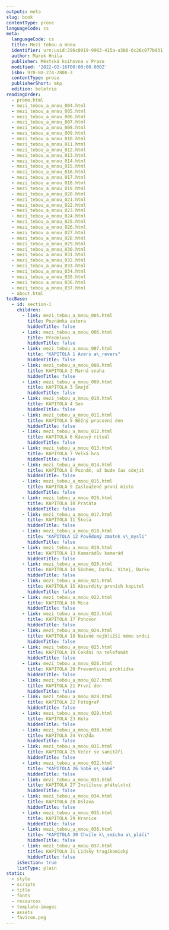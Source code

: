 ```yaml
---
outputs: meta
slug: book
contentType: prose
languageCode: cs
meta:
  languageCode: cs
  title: Mezi tebou a mnou
  identifier: urn:uuid:296c0919-9963-415a-a386-6c26c077b931
  author: Marek Hnila
  publisher: Městská knihovna v Praze
  modified: '2022-02-16T00:00:00.000Z'
  isbn: 978-80-274-2808-3
  contentType: prose
  publisherShort: mkp
  edition: beletrie
readingOrder:
  - promo.html
  - mezi_tebou_a_mnou_004.html
  - mezi_tebou_a_mnou_005.html
  - mezi_tebou_a_mnou_006.html
  - mezi_tebou_a_mnou_007.html
  - mezi_tebou_a_mnou_008.html
  - mezi_tebou_a_mnou_009.html
  - mezi_tebou_a_mnou_010.html
  - mezi_tebou_a_mnou_011.html
  - mezi_tebou_a_mnou_012.html
  - mezi_tebou_a_mnou_013.html
  - mezi_tebou_a_mnou_014.html
  - mezi_tebou_a_mnou_015.html
  - mezi_tebou_a_mnou_016.html
  - mezi_tebou_a_mnou_017.html
  - mezi_tebou_a_mnou_018.html
  - mezi_tebou_a_mnou_019.html
  - mezi_tebou_a_mnou_020.html
  - mezi_tebou_a_mnou_021.html
  - mezi_tebou_a_mnou_022.html
  - mezi_tebou_a_mnou_023.html
  - mezi_tebou_a_mnou_024.html
  - mezi_tebou_a_mnou_025.html
  - mezi_tebou_a_mnou_026.html
  - mezi_tebou_a_mnou_027.html
  - mezi_tebou_a_mnou_028.html
  - mezi_tebou_a_mnou_029.html
  - mezi_tebou_a_mnou_030.html
  - mezi_tebou_a_mnou_031.html
  - mezi_tebou_a_mnou_032.html
  - mezi_tebou_a_mnou_033.html
  - mezi_tebou_a_mnou_034.html
  - mezi_tebou_a_mnou_035.html
  - mezi_tebou_a_mnou_036.html
  - mezi_tebou_a_mnou_037.html
  - about.html
tocBase:
  - id: section-1
    children:
      - link: mezi_tebou_a_mnou_005.html
        title: Poznámka autora
        hiddenTitle: false
      - link: mezi_tebou_a_mnou_006.html
        title: Předmluva
        hiddenTitle: false
      - link: mezi_tebou_a_mnou_007.html
        title: "KAPITOLA 1 Avers a\_revers"
        hiddenTitle: false
      - link: mezi_tebou_a_mnou_008.html
        title: KAPITOLA 2 Marná snaha
        hiddenTitle: false
      - link: mezi_tebou_a_mnou_009.html
        title: KAPITOLA 3 Šmejd
        hiddenTitle: false
      - link: mezi_tebou_a_mnou_010.html
        title: KAPITOLA 4 Sen
        hiddenTitle: false
      - link: mezi_tebou_a_mnou_011.html
        title: KAPITOLA 5 Běžný pracovní den
        hiddenTitle: false
      - link: mezi_tebou_a_mnou_012.html
        title: KAPITOLA 6 Kávový rituál
        hiddenTitle: false
      - link: mezi_tebou_a_mnou_013.html
        title: KAPITOLA 7 Velká hra
        hiddenTitle: false
      - link: mezi_tebou_a_mnou_014.html
        title: KAPITOLA 8 Poznám, až bude čas odejít
        hiddenTitle: false
      - link: mezi_tebou_a_mnou_015.html
        title: KAPITOLA 9 Zasloužené první místo
        hiddenTitle: false
      - link: mezi_tebou_a_mnou_016.html
        title: KAPITOLA 10 Pratáta
        hiddenTitle: false
      - link: mezi_tebou_a_mnou_017.html
        title: KAPITOLA 11 Škola
        hiddenTitle: false
      - link: mezi_tebou_a_mnou_018.html
        title: "KAPITOLA 12 Povědomý zmatek v\_mysli"
        hiddenTitle: false
      - link: mezi_tebou_a_mnou_019.html
        title: KAPITOLA 13 Kamarádův kamarád
        hiddenTitle: false
      - link: mezi_tebou_a_mnou_020.html
        title: KAPITOLA 14 Sbohem, Darku. Vítej, Darku
        hiddenTitle: false
      - link: mezi_tebou_a_mnou_021.html
        title: KAPITOLA 15 Absurdity prvních kapitol
        hiddenTitle: false
      - link: mezi_tebou_a_mnou_022.html
        title: KAPITOLA 16 Mica
        hiddenTitle: false
      - link: mezi_tebou_a_mnou_023.html
        title: KAPITOLA 17 Pohovor
        hiddenTitle: false
      - link: mezi_tebou_a_mnou_024.html
        title: KAPITOLA 18 Naivně nejbližší mému srdci
        hiddenTitle: false
      - link: mezi_tebou_a_mnou_025.html
        title: KAPITOLA 19 Čekání na telefonát
        hiddenTitle: false
      - link: mezi_tebou_a_mnou_026.html
        title: KAPITOLA 20 Preventivní prohlídka
        hiddenTitle: false
      - link: mezi_tebou_a_mnou_027.html
        title: KAPITOLA 21 První den
        hiddenTitle: false
      - link: mezi_tebou_a_mnou_028.html
        title: KAPITOLA 22 Fotograf
        hiddenTitle: false
      - link: mezi_tebou_a_mnou_029.html
        title: KAPITOLA 23 Hela
        hiddenTitle: false
      - link: mezi_tebou_a_mnou_030.html
        title: KAPITOLA 24 Vražda
        hiddenTitle: false
      - link: mezi_tebou_a_mnou_031.html
        title: KAPITOLA 25 Večer se sanitáři
        hiddenTitle: false
      - link: mezi_tebou_a_mnou_032.html
        title: "KAPITOLA 26 Sobě o\_sobě"
        hiddenTitle: false
      - link: mezi_tebou_a_mnou_033.html
        title: KAPITOLA 27 Instituce přátelství
        hiddenTitle: false
      - link: mezi_tebou_a_mnou_034.html
        title: KAPITOLA 28 Oslava
        hiddenTitle: false
      - link: mezi_tebou_a_mnou_035.html
        title: KAPITOLA 29 Hranice
        hiddenTitle: false
      - link: mezi_tebou_a_mnou_036.html
        title: "KAPITOLA 30 Chvíle k\_smíchu a\_pláči"
        hiddenTitle: false
      - link: mezi_tebou_a_mnou_037.html
        title: KAPITOLA 31 Lidsky tragikomický
        hiddenTitle: false
    isSection: true
    listType: plain
static:
  - style
  - scripts
  - title
  - fonts
  - resources
  - template-images
  - assets
  - favicon.png
---
```


